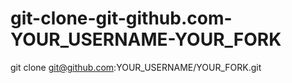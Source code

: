 # git-clone-git-github.com-YOUR_USERNAME-YOUR_FORK
git clone git@github.com:YOUR_USERNAME/YOUR_FORK.git
